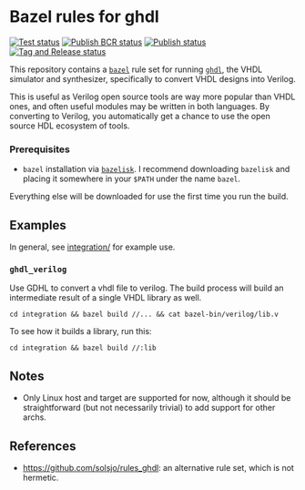 # Bazel rules for ghdl

[![Test status](https://github.com/filmil/bazel_rules_ghdl/actions/workflows/test.yml/badge.svg)](https://github.com/filmil/bazel_rules_ghdl/actions/workflows/test.yml)
[![Publish BCR status](https://github.com/filmil/bazel_rules_ghdl/actions/workflows/publish-bcr.yml/badge.svg)](https://github.com/filmil/bazel_rules_ghdl/actions/workflows/publish-bcr.yml)
[![Publish status](https://github.com/filmil/bazel_rules_ghdl/actions/workflows/publish.yml/badge.svg)](https://github.com/filmil/bazel_rules_ghdl/actions/workflows/publish.yml)
[![Tag and Release status](https://github.com/filmil/bazel_rules_ghdl/actions/workflows/tag-and-release.yml/badge.svg)](https://github.com/filmil/bazel_rules_ghdl/actions/workflows/tag-and-release.yml)

This repository contains a [`bazel`][bb] rule set for running [`ghdl`][gg], the
VHDL simulator and synthesizer, specifically to convert VHDL designs into
Verilog.

This is useful as Verilog open source tools are way more popular than VHDL
ones, and often useful modules may be written in both languages. By converting
to Verilog, you automatically get a chance to use the open source HDL ecosystem
of tools.

[bb]: https://bazel.build
[gg]: https://github.com/ghdl/ghdl

### Prerequisites

* `bazel` installation via [`bazelisk`][aa]. I recommend downloading `bazelisk`
  and placing it somewhere in your `$PATH` under the name `bazel`.

Everything else will be downloaded for use the first time you run the build.

[aa]: https://hdlfactory.com/note/2024/08/24/bazel-installation-via-the-bazelisk-method/

## Examples

In general, see [integration/](integration/) for example use.

### `ghdl_verilog`

Use GDHL to convert a vhdl file to verilog.  The build process will build an
intermediate result of a single VHDL library as well.

```
cd integration && bazel build //... && cat bazel-bin/verilog/lib.v
```

To see how it builds a library, run this:

```
cd integration && bazel build //:lib
```

## Notes

* Only Linux host and target are supported for now, although it should be
  straightforward (but not necessarily trivial) to add support for other archs.

## References

* https://github.com/solsjo/rules_ghdl: an alternative rule set, which is not
  hermetic.


